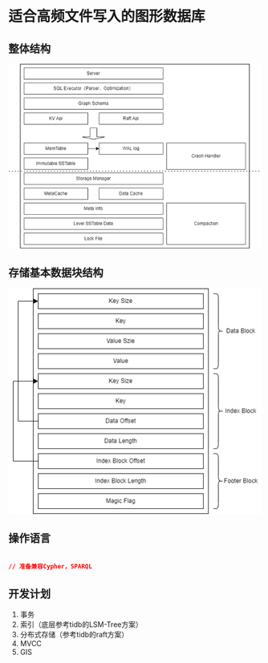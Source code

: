 # 适合高频文件写入的图形数据库

## 整体结构

![结构图](pic/hifidb.png)

## 存储基本数据块结构
![结构图](pic/sst.png)

## 操作语言
```json

// 准备兼容Cypher，SPARQL

```


## 开发计划
1. 事务
2. 索引（底层参考tidb的LSM-Tree方案）
3. 分布式存储（参考tidb的raft方案）
4. MVCC
5. GIS